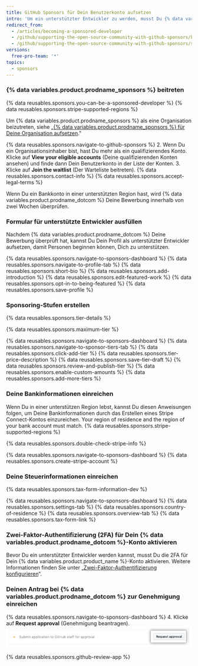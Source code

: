 ```yaml
---
title: GitHub Sponsors für Dein Benutzerkonto aufsetzen
intro: 'Um ein unterstützter Entwickler zu werden, musst Du {% data variables.product.prodname_sponsors %} beitreten, Dein Formular für unterstützte Entwickler ausfüllen, Sponsoring-Stufen erstellen, Deine Bank- und Steuerdaten einreichen und die Zwei-Faktor-Authentifizierung für Dein {% data variables.product.prodname_dotcom %}-Konto aktivieren.'
redirect_from:
  - /articles/becoming-a-sponsored-developer
  - /github/supporting-the-open-source-community-with-github-sponsors/becoming-a-sponsored-developer
  - /github/supporting-the-open-source-community-with-github-sponsors/setting-up-github-sponsors-for-your-user-account
versions:
  free-pro-team: '*'
topics:
  - sponsors
---
```

### {% data variables.product.prodname_sponsors %} beitreten

{% data reusables.sponsors.you-can-be-a-sponsored-developer %} {% data reusables.sponsors.stripe-supported-regions %}

Um {% data variables.product.prodname_sponsors %} als eine Organisation beizutreten, siehe „[{% data variables.product.prodname_sponsors %} für Deine Organisation aufsetzen](/github/supporting-the-open-source-community-with-github-sponsors/setting-up-github-sponsors-for-your-organization)."

{% data reusables.sponsors.navigate-to-github-sponsors %}
2. Wenn Du ein Organisationsinhaber bist, hast Du mehr als ein qualifizierendes Konto. Klicke auf **View your eligible accounts** (Deine qualifizierenden Konten ansehen) und finde dann Dein Benutzerkonto in der Liste der Konten.
3. Klicke auf **Join the waitlist** (Der Warteliste beitreten).
{% data reusables.sponsors.contact-info %}
{% data reusables.sponsors.accept-legal-terms %}

Wenn Du ein Bankkonto in einer unterstützten Region hast, wird {% data variables.product.prodname_dotcom %} Deine Bewerbung innerhalb von zwei Wochen überprüfen.

### Formular für unterstützte Entwickler ausfüllen

Nachdem {% data variables.product.prodname_dotcom %} Deine Bewerbung überprüft hat, kannst Du Dein Profil als unterstützter Entwickler aufsetzen, damit Personen beginnen können, Dich zu unterstützen.

{% data reusables.sponsors.navigate-to-sponsors-dashboard %}
{% data reusables.sponsors.navigate-to-profile-tab %}
{% data reusables.sponsors.short-bio %}
{% data reusables.sponsors.add-introduction %}
{% data reusables.sponsors.edit-featured-work %}
{% data reusables.sponsors.opt-in-to-being-featured %}
{% data reusables.sponsors.save-profile %}

### Sponsoring-Stufen erstellen

{% data reusables.sponsors.tier-details %}

{% data reusables.sponsors.maximum-tier %}

{% data reusables.sponsors.navigate-to-sponsors-dashboard %}
{% data reusables.sponsors.navigate-to-sponsor-tiers-tab %}
{% data reusables.sponsors.click-add-tier %}
{% data reusables.sponsors.tier-price-description %}
{% data reusables.sponsors.save-tier-draft %}
{% data reusables.sponsors.review-and-publish-tier %}
{% data reusables.sponsors.enable-custom-amounts %}
{% data reusables.sponsors.add-more-tiers %}

### Deine Bankinformationen einreichen

Wenn Du in einer unterstützen Region lebst, kannst Du diesen Anweisungen folgen, um Deine Bankinformationen durch das Erstellen eines Stripe Connect-Kontos einzureichen. Your region of residence and the region of your bank account must match. {% data reusables.sponsors.stripe-supported-regions %}

{% data reusables.sponsors.double-check-stripe-info %}

{% data reusables.sponsors.navigate-to-sponsors-dashboard %}
{% data reusables.sponsors.create-stripe-account %}

### Deine Steuerinformationen einreichen

{% data reusables.sponsors.tax-form-information-dev %}

{% data reusables.sponsors.navigate-to-sponsors-dashboard %}
{% data reusables.sponsors.settings-tab %}
{% data reusables.sponsors.country-of-residence %}
{% data reusables.sponsors.overview-tab %}
{% data reusables.sponsors.tax-form-link %}

### Zwei-Faktor-Authentifizierung (2FA) für Dein {% data variables.product.prodname_dotcom %}-Konto aktivieren

Bevor Du ein unterstützter Entwickler werden kannst, musst Du die 2FA für Dein {% data variables.product.product_name %}-Konto aktivieren. Weitere Informationen finden Sie unter „[Zwei-Faktor-Authentifizierung konfigurieren](/articles/configuring-two-factor-authentication)“.

### Deinen Antrag bei {% data variables.product.prodname_dotcom %} zur Genehmigung einreichen

{% data reusables.sponsors.navigate-to-sponsors-dashboard %}
4. Klicke auf **Request approval** (Genehmigung beantragen). ![Schaltfläche „Request approval" (Beantragen der Genehmigung)](/assets/images/help/sponsors/request-approval-button.png)

{% data reusables.sponsors.github-review-app %}
